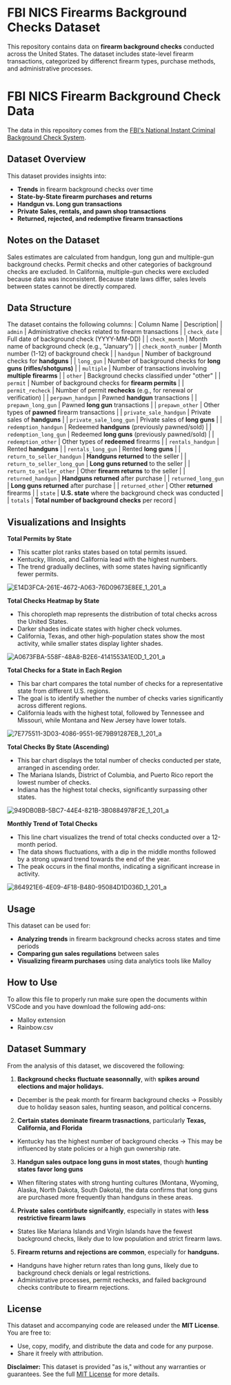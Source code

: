 # FBI NICS Firearms Background Checks Dataset
This repository contains data on **firearm background checks** conducted across the United States. The dataset includes state-level firearm transactions, categorized by differenct firearm types, purchase methods, and administrative processes.
# FBI NICS Firearm Background Check Data

The data in this repository comes from the [FBI's National Instant Criminal Background Check System](https://www.fbi.gov/about-us/cjis/nics).

## Dataset Overview
This dataset provides insights into:
- **Trends** in firearm background checks over time
- **State-by-State firearm purchases and returns**
- **Handgun vs. Long gun transactions**
- **Private Sales, rentals, and pawn shop transactions**
- **Returned, rejected, and redemptive firearm transactions**


## Notes on the Dataset
Sales estimates are calculated from handgun, long gun and multiple-gun background checks. Permit checks and other categories of background checks are excluded. In California, multiple-gun checks were excluded because data was inconsistent. Because state laws differ, sales levels between states cannot be directly compared.


## Data Structure
The dataset contains the following columns:
| Column Name             | Description|
| `admin`                 | Administrative checks related to firearm transactions |
| `check_date`            | Full date of background check (YYYY-MM-DD) |
| `check_month`           | Month name of background check (e.g., "January") |
| `check_month_number`    | Month number (1-12) of background check |
| `handgun`               | Number of background checks for **handguns** |
| `long_gun`              | Number of background checks for **long guns (rifles/shotguns)** |
| `multiple`              | Number of transactions involving **multiple firearms** |
| `other`                 | Background checks classified under "other" |
| `permit`                | Number of background checks for **firearm permits** |
| `permit_recheck`        | Number of permit **rechecks** (e.g., for renewal or verification) |
| `perpawn_handgun`       | Pawned **handgun** transactions |
| `prepawn_long_gun`      | Pawned **long gun** transactions |
| `prepawn_other`         | Other types of **pawned** firearm transactions |
| `private_sale_handgun`  | Private sales of **handguns** |
| `private_sale_long_gun` | Private sales of **long guns** |
| `redemption_handgun`    | Redeemed **handguns** (previously pawned/sold) |
| `redemption_long_gun`   | Redeemed **long guns** (previously pawned/sold) |
| `redemption_other`      | Other types of **redeemed** firearms |
| `rentals_handgun`       | Rented **handguns** |
| `rentals_long_gun`      | Rented **long guns** |
| `return_to_seller_handgun` | **Handguns returned** to the seller |
| `return_to_seller_long_gun` | **Long guns returned** to the seller |
| `return_to_seller_other` | Other **firearm returns** to the seller |
| `returned_handgun`      | **Handguns returned** after purchase |
| `returned_long_gun`     | **Long guns returned** after purchase |
| `returned_other`        | Other **returned** firearms |
| `state`                 | **U.S. state** where the background check was conducted |
| `totals`                | **Total number of background checks** per record |

## Visualizations and Insights

**Total Permits by State**
- This scatter plot ranks states based on total permits issued.
- Kentucky, Illinois, and California lead with the highest numbers.
- The trend gradually declines, with some states having significantly fewer permits.

![E14D3FCA-261E-4672-A063-76D09673E8EE_1_201_a](https://github.com/user-attachments/assets/0fa078ad-0a1a-4d7b-9bb1-597d7b35bbf1)

**Total Checks Heatmap by State**
- This choropleth map represents the distribution of total checks across the United States.
- Darker shades indicate states with higher check volumes.
- California, Texas, and other high-population states show the most activity, while smaller states display lighter shades.

![A0673FBA-558F-48A8-B2E6-4141553A1E0D_1_201_a](https://github.com/user-attachments/assets/24209a69-d7e4-48ea-b3c0-2361025e57ca)

**Total Checks for a State in Each Region** 
- This bar chart compares the total number of checks for a representative state from different U.S. regions.
- The goal is to identify whether the number of checks varies significantly across different regions.
- California leads with the highest total, followed by Tennessee and Missouri, while Montana and New Jersey have lower totals.

![7E775511-3D03-4086-9551-9E79B91287EB_1_201_a](https://github.com/user-attachments/assets/6db77b41-0bf8-4b2a-a6b5-6a39ff35db03)

**Total Checks By State (Ascending)**
- This bar chart displays the total number of checks conducted per state, arranged in ascending order.
- The Mariana Islands, District of Columbia, and Puerto Rico report the lowest number of checks.
- Indiana has the highest total checks, significantly surpassing other states.

![949DB0BB-5BC7-44E4-821B-3B0884978F2E_1_201_a](https://github.com/user-attachments/assets/3d00867f-f691-40df-9de3-81f058f27475)

**Monthly Trend of Total Checks**
- This line chart visualizes the trend of total checks conducted over a 12-month period.
- The data shows fluctuations, with a dip in the middle months followed by a strong upward trend towards the end of the year.
- The peak occurs in the final months, indicating a significant increase in activity.

![864921E6-4E09-4F18-B480-95084D1D036D_1_201_a](https://github.com/user-attachments/assets/9150da45-bf68-49d9-8f4a-3ebd694a3f30)


## Usage
This dataset can be used for:
- **Analyzing trends** in firearm background checks across states and time periods
- **Comparing gun sales reguilations** between sales
- **Visualizing firearm purchases** using data analytics tools like Malloy

## How to Use
To allow this file to properly run make sure open the documents within VSCode and you have download the following add-ons:
- Malloy extension
- Rainbow.csv

## Dataset Summary
From the analysis of this dataset, we discovered the following: 
1. **Background checks fluctuate seasonnally**, with **spikes around elections and major holidays.**
- December is the peak month for firearm background checks → Possibly due to holiday season sales, hunting season, and political concerns.
2. **Certain states dominate firearm trasnactions**, particularly **Texas, California, and Florida**
- Kentucky has the highest number of background checks → This may be influenced by state policies or a high gun ownership rate.
3. **Handgun sales outpace long guns in most states**, though **hunting states favor long guns**
- When filtering states with strong hunting cultures (Montana, Wyoming, Alaska, North Dakota, South Dakota), the data confirms that long guns are purchased more frequently than handguns in these areas.
4. **Private sales contirbute signifcantly**, especially in states with **less restrictive firearm laws**
- States like Mariana Islands and Virgin Islands have the fewest background checks, likely due to low population and strict firearm laws.
5. **Firearm returns and rejections are common**, especially for **handguns.**
- Handguns have higher return rates than long guns, likely due to background check denials or legal restrictions.
- Administrative processes, permit rechecks, and failed background checks contribute to firearm rejections.


## License
This dataset and accompanying code are released under the **MIT License**.
You are free to:
- Use, copy, modify, and distribute the data and code for any purpose.
- Share it freely with attribution.

**Disclaimer:** This dataset is provided "as is," without any warranties or guarantees. 
See the full [MIT License](LICENSE) for more details.
